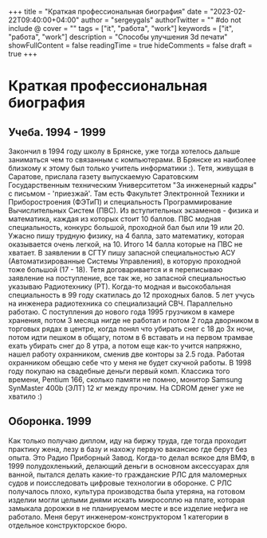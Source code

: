 +++
title = "Краткая профессиональная биография"
date = "2023-02-22T09:40:00+04:00"
author = "sergeygals"
authorTwitter = "" #do not include @
cover = ""
tags = ["it", "работа", "work"]
keywords = ["it", "работа", "work"]
description = "Cпособы улучшения 3d печати"
showFullContent = false
readingTime = true
hideComments = false
draft = true
+++

# Краткая профессиональная биография

## Учеба. 1994 - 1999
Закончил в 1994 году школу в Брянске, уже тогда хотелось дальше заниматься чем то связанным с компьютерами.
В Брянске из наиболее близкому к этому был только учитель информатики :). Тетя, живущая в Саратове, прислала газету
выпускаемую Саратовским Государственным техническим Университетом "За инженерный кадры" с письмом - 'приезжай'.
Там есть Факультет Электронной Техники и Приборостроения (ФЭТиП) и специальность Программирование Вычислительных Систем (ПВС).
Из вступительных экзаменов - физика и математика, каждая из которых стоит 10 баллов. ПВС модная специальность, конкурс большой,
проходной бал был или 19 или 20. Ужасно пишу трудную физику, на 4 балла, зато математику, которая оказывается очень легкой, на 10.
Итого 14 балла которые на ПВС не хватает. В заявлении в СГТУ пишу запасной специальностью АСУ (Автоматизированные Системы Управления), в которую проходной тоже большой (17 - 18). Тетя договаривается и я переписываю заявление на поступление, все так же,
но запасной специальностью указываю Радиотехнику (РТ). Когда-то модная и высокобальная специальность в 99 году скатилась до 12 проходных балов. 5 лет учусь на инженера радиотехника со специализаций СВЧ. Параллельно работаю. С поступления до нового года 1995 грузчиком в камере хранения, потом 3 месяца нигде не работал и потом 2 года дворником в торговых рядах в центре, когда понял что убирать снег с 18 до 3х ночи, потом идти пешком в общагу, потом в 6 вставать и на первом трамвае ехать убирать снег до 8 утра, а потом еще как-то учится напряжно, нашел работу охранником, сменив две конторы за 2.5 года. Работая охранником обещаю себе что у меня не будет скучной работы. В 1998 году покупаю на свадебные деньги первый комп. Классика того времени, Pentium 166, сколько памяти не помню, монитор Samsung SynMaster 400b (ЭЛТ) 12 кг между прочим. На CDROM денег уже не хватило :)

## Оборонка. 1999
Как только получаю диплом, иду на биржу труда, где тогда проходит практику жена, лезу в базу и нахожу первую вакансию где берут без опыта. Это Радио Приборный Завод. Когда-то делал всякое для ВМФ, в 1999 полудохленький, делающий деньги в основном аксеcсуарах для ванной, пытался делать какие-то гражданские РЛС для маломерных судов и поисследовать цифровые технологии в оборонке. С РЛС получалось плохо, культура производства была утеряна, на готовом изделии могли целыми днями искать микросоплю на плате, которая замыкала дорожки в не планируемом месте и все изделие нефига не работало. Меня берут инженером-конструктором 1 категории в отдельное конструкторское бюро.
